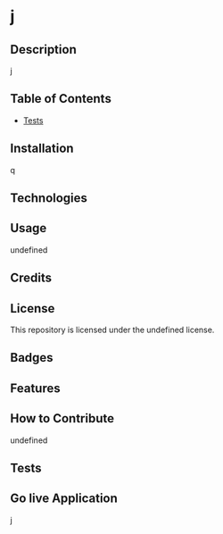 # j

  ## Description
  j

  ## Table of Contents
   * [Tests](#tests)
  
  ## Installation
  q

  ## Technologies
  

  ## Usage
  undefined

  ## Credits

  ## License
  This repository is licensed under the undefined license.

  ## Badges

  ## Features

  ## How to Contribute
  undefined

  ## Tests


  ## Go live Application

  [j](https://j.github.io/j)

  